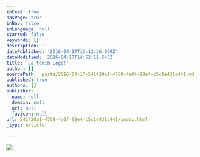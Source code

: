 ```yaml
---
inFeed: true
hasPage: true
inNav: false
inLanguage: null
starred: false
keywords: []
description: ''
datePublished: '2016-04-17T15:13:36.099Z'
dateModified: '2016-04-17T14:52:11.543Z'
title: 'Ja tenim Logo!'
author: []
sourcePath: _posts/2016-04-17-541420a1-4768-4a0f-98e4-c5c1e431c441.md
published: true
authors: []
publisher:
  name: null
  domain: null
  url: null
  favicon: null
url: 541420a1-4768-4a0f-98e4-c5c1e431c441/index.html
_type: Article

---
```

![](https://the-grid-user-content.s3-us-west-2.amazonaws.com/b006b970-1a3e-4e57-be9d-3665a3e2247e.jpg)